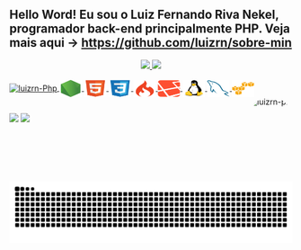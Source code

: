 ## Hello Word! Eu sou o Luiz Fernando Riva Nekel, programador back-end principalmente PHP. Veja mais aqui -> https://github.com/luizrn/sobre-min
<div align="center">
  <a href="https://github.com/luizrn">
  <img height="180em" src="https://github-readme-stats.vercel.app/api?username=luizrn&show_icons=true&theme=dracula&include_all_commits=true&count_private=true"/>
  <img height="180em" src="https://github-readme-stats.vercel.app/api/top-langs/?username=luizrn&layout=compact&langs_count=7&theme=dracula&count_private=true"/>
</div>
<div style="display: inline_block"><br>
  <img align="center" alt="luizrn-Php" height="30" width="40" src="https://img.shields.io/badge/PHP-777BB4?style=for-the-badge&logo=php&logoColor=white">
  <img align="center" alt="luizrn-NodeJS" height="30" width="40" src="https://raw.githubusercontent.com/devicons/devicon/master/icons/nodejs/nodejs-original.svg">
  <img align="center" alt="luizrn-HTML" height="30" width="40" src="https://raw.githubusercontent.com/devicons/devicon/master/icons/html5/html5-original.svg">
  <img align="center" alt="luizrn-CSS" height="30" width="40" src="https://raw.githubusercontent.com/devicons/devicon/master/icons/css3/css3-original.svg">
  <img align="center" alt="luizrn-Codeigniter" height="30" width="40" src="https://raw.githubusercontent.com/devicons/devicon/master/icons/codeigniter/codeigniter-plain.svg">
  <img align="center" alt="luizrn-Laravel" height="30" width="40" src="https://raw.githubusercontent.com/devicons/devicon/master/icons/laravel/laravel-plain.svg">
  <img align="center" alt="luizrn-Linux" height="30" width="40" src="https://raw.githubusercontent.com/devicons/devicon/master/icons/linux/linux-original.svg">
  <img align="center" alt="luizrn-Mysql" height="30" width="40" src="https://raw.githubusercontent.com/devicons/devicon/master/icons/mysql/mysql-plain.svg">
  <img align="center" alt="luizrn-AWS" height="30" width="40" src="https://raw.githubusercontent.com/devicons/devicon/master/icons/amazonwebservices/amazonwebservices-original.svg">


  <img align="right" alt="luizrn-pic" height="150" style="border-radius:50px;" src="https://pbs.twimg.com/profile_images/1338071758834987010/rv_ADGXY_400x400.jpg">
</div>

 ##
  
 <div> 
   <a href = "mailto:dev-contato@outlook.com"><img src="https://img.shields.io/badge/Microsoft_Outlook-0078D4?style=for-the-badge&logo=microsoft-outlook&logoColor=white" target="_blank"></a>
  <a href="https://www.linkedin.com/in/luiz-rn" target="_blank"><img src="https://img.shields.io/badge/-LinkedIn-%230077B5?style=for-the-badge&logo=linkedin&logoColor=white" target="_blank"></a> 

 
  ![Snake animation](https://github.com/luizrn/luizrn/blob/main/workflows/github-contribution-grid-snake.svg)
 
</div>
